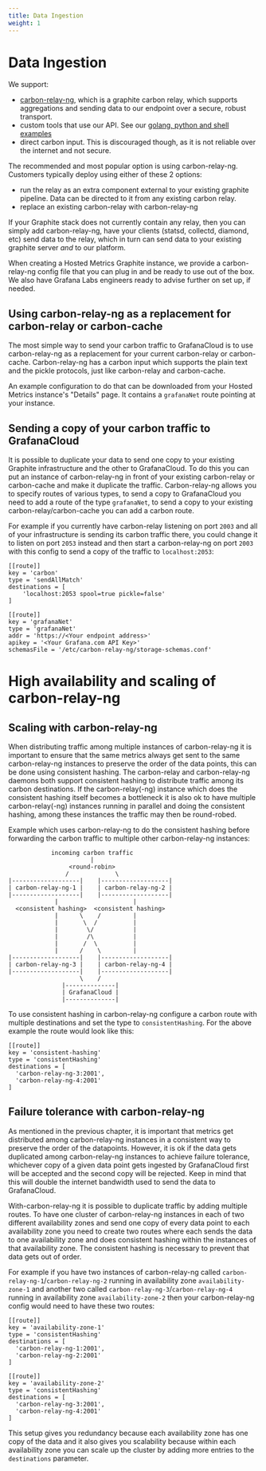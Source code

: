 ```yaml
---
title: Data Ingestion
weight: 1
---
```


# Data Ingestion

We support:

* [carbon-relay-ng](https://github.com/graphite-ng/carbon-relay-ng), which is a graphite carbon relay, which supports aggregations and sending data to our endpoint over a secure, robust transport.
* custom tools that use our API. See our [golang, python and shell examples](https://github.com/grafana/hosted-metrics-sender-example)
* direct carbon input. This is discouraged though, as it is not reliable over the internet and not secure.

The recommended and most popular option is using carbon-relay-ng.
Customers typically deploy using either of these 2 options:

* run the relay as an extra component external to your existing graphite pipeline. Data can be directed to it from any existing carbon relay.
* replace an existing carbon-relay with carbon-relay-ng

If your Graphite stack does not currently contain any relay, then you can simply add carbon-relay-ng, have your clients (statsd, collectd, diamond, etc) send data to the relay, which in turn can send data to your existing graphite server *and* to our platform.

When creating a Hosted Metrics Graphite instance, we provide a carbon-relay-ng config file that you can plug in and be ready to use out of the box.
We also have Grafana Labs engineers ready to advise further on set up, if needed.

## Using carbon-relay-ng as a replacement for carbon-relay or carbon-cache

The most simple way to send your carbon traffic to GrafanaCloud is to use carbon-relay-ng as a replacement for your current carbon-relay or carbon-cache. Carbon-relay-ng has a carbon input which supports the plain text and the pickle protocols, just like carbon-relay and carbon-cache. 

An example configuration to do that can be downloaded from your Hosted Metrics instance's "Details" page. It contains a `grafanaNet` route pointing at your instance.

## Sending a copy of your carbon traffic to GrafanaCloud

It is possible to duplicate your data to send one copy to your existing Graphite infrastructure and the other to GrafanaCloud. To do this you can put an instance of carbon-relay-ng in front of your existing carbon-relay or carbon-cache and make it duplicate the traffic. Carbon-relay-ng allows you to specify routes of various types, to send a copy to GrafanaCloud you need to add a route of the type `grafanaNet`, to send a copy to your existing carbon-relay/carbon-cache you can add a carbon route.

For example if you currently have carbon-relay listening on port `2003` and all of your infrastructure is sending its carbon traffic there, you could change it to listen on port `2053` instead and then start a carbon-relay-ng on port `2003` with this config to send a copy of the traffic to `localhost:2053`:

```
[[route]]
key = 'carbon'
type = 'sendAllMatch'
destinations = [
    'localhost:2053 spool=true pickle=false'
]

[[route]]
key = 'grafanaNet'
type = 'grafanaNet'
addr = 'https://<Your endpoint address>'
apikey = '<Your Grafana.com API Key>'
schemasFile = '/etc/carbon-relay-ng/storage-schemas.conf'
```

# High availability and scaling of carbon-relay-ng

## Scaling with carbon-relay-ng

When distributing traffic among multiple instances of carbon-relay-ng it is important to ensure that the same metrics always get sent to the same carbon-relay-ng instances to preserve the order of the data points, this can be done using consistent hashing.
The carbon-relay and carbon-relay-ng daemons both support consistent hashing to distribute traffic among its carbon destinations. If the carbon-relay(-ng) instance which does the consistent hashing itself becomes a bottleneck it is also ok to have multiple carbon-relay(-ng) instances running in parallel and doing the consistent hashing, among these instances the traffic may then be round-robed.

Example which uses carbon-relay-ng to do the consistent hashing before forwarding the carbon traffic to multiple other carbon-relay-ng instances:
```
            incoming carbon traffic
                       |
                 <round-robin>
                /             \
|-------------------|    |-------------------|
| carbon-relay-ng-1 |    | carbon-relay-ng-2 |
|-------------------|    |-------------------|
             |                     |
  <consistent hashing>  <consistent hashing>
             |      \    /         |
             |       \  /          |
             |        \/           |
             |        /\           |
             |       /  \          |
             |      /    \         |
|-------------------|    |-------------------|
| carbon-relay-ng-3 |    | carbon-relay-ng-4 |
|-------------------|    |-------------------|
                    \    /
               |--------------|
               | GrafanaCloud |
               |--------------|
```

To use consistent hashing in carbon-relay-ng configure a carbon route with multiple destinations and set the type to `consistentHashing`. For the above example the route would look like this:

```
[[route]]
key = 'consistent-hashing'
type = 'consistentHashing'
destinations = [
  'carbon-relay-ng-3:2001',
  'carbon-relay-ng-4:2001'
]
```

## Failure tolerance with carbon-relay-ng

As mentioned in the previous chapter, it is important that metrics get distributed among carbon-relay-ng instances in a consistent way to preserve the order of the datapoints. However, it is ok if the data gets duplicated among carbon-relay-ng instances to achieve failure tolerance, whichever copy of a given data point gets ingested by GrafanaCloud first will be accepted and the second copy will be rejected. Keep in mind that this will double the internet bandwidth used to send the data to GrafanaCloud.

With-carbon-relay-ng it is possible to duplicate traffic by adding multiple routes. To have one cluster of carbon-relay-ng instances in each of two different availability zones and send one copy of every data point to each availability zone you need to create two routes where each sends the data to one availability zone and does consistent hashing within the instances of that availability zone. The consistent hashing is necessary to prevent that data gets out of order.

For example if you have two instances of carbon-relay-ng called `carbon-relay-ng-1`/`carbon-relay-ng-2` running in availability zone `availability-zone-1` and another two called `carbon-relay-ng-3`/`carbon-relay-ng-4` running in availability zone `availability-zone-2` then your carbon-relay-ng config would need to have these two routes:

```
[[route]]
key = 'availability-zone-1'
type = 'consistentHashing'
destinations = [
  'carbon-relay-ng-1:2001',
  'carbon-relay-ng-2:2001'
]

[[route]]
key = 'availability-zone-2'
type = 'consistentHashing'
destinations = [
  'carbon-relay-ng-3:2001',
  'carbon-relay-ng-4:2001'
]
```

This setup gives you redundancy because each availability zone has one copy of the data and it also gives you scalability because within each availability zone you can scale up the cluster by adding more entries to the `destinations` parameter.